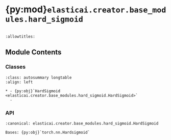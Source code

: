 # {py:mod}`elasticai.creator.base_modules.hard_sigmoid`

```{py:module} elasticai.creator.base_modules.hard_sigmoid
```

```{autodoc2-docstring} elasticai.creator.base_modules.hard_sigmoid
:allowtitles:
```

## Module Contents

### Classes

````{list-table}
:class: autosummary longtable
:align: left

* - {py:obj}`HardSigmoid <elasticai.creator.base_modules.hard_sigmoid.HardSigmoid>`
  -
````

### API

```{py:class} HardSigmoid()
:canonical: elasticai.creator.base_modules.hard_sigmoid.HardSigmoid

Bases: {py:obj}`torch.nn.Hardsigmoid`

```
